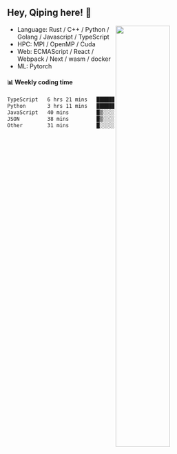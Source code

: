 

## Hey, Qiping here! :wave:

[<img align="right" width="50%" src="https://github-readme-stats.vercel.app/api?username=ppppqp&theme=dark&show_icons=true">](https://metrics.lecoq.io/ppppqp?template=classic)



-   Language: Rust / C++ / Python / Golang / Javascript / TypeScript
-   HPC: MPI / OpenMP / Cuda
-   Web: ECMAScript / React / Webpack / Next / wasm / docker
-   ML: Pytorch



#### :bar_chart: Weekly coding time

<!--START_SECTION:waka-->

```txt
TypeScript   6 hrs 21 mins   █████████████▓░░░░░░░░░░░   54.47 %
Python       3 hrs 11 mins   ██████▓░░░░░░░░░░░░░░░░░░   27.30 %
JavaScript   40 mins         █▒░░░░░░░░░░░░░░░░░░░░░░░   05.78 %
JSON         38 mins         █▒░░░░░░░░░░░░░░░░░░░░░░░   05.42 %
Other        31 mins         █░░░░░░░░░░░░░░░░░░░░░░░░   04.56 %
```

<!--END_SECTION:waka-->
